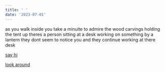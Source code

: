 ```yaml
---
title: ' '
date: '2023-07-01'
---
```


as you walk inside you take a minuite to admire the wood carvings holding the tent up theres a person sitting at a desk working on something by a lantern they dont seem to notice you and they continue working at there desk

[say hi](isacd)

[look around](i1)